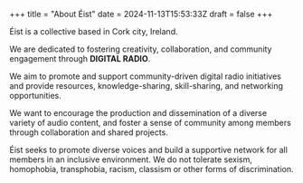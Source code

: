+++
title = "About Éist"
date = 2024-11-13T15:53:33Z
draft = false
+++

Éist is a collective based in Cork city, Ireland.

We are dedicated to fostering creativity, collaboration, and community engagement through **DIGITAL RADIO**.

We aim to promote and support community-driven digital radio initiatives and provide resources, knowledge-sharing, skill-sharing, and networking opportunities.

We want to encourage the production and dissemination of a diverse variety of audio content, and foster a sense of community among members through collaboration and shared projects.

Éist seeks to promote diverse voices and build a supportive network for all members in an inclusive environment. We do not tolerate sexism, homophobia, transphobia, racism, classism or other forms of discrimination.